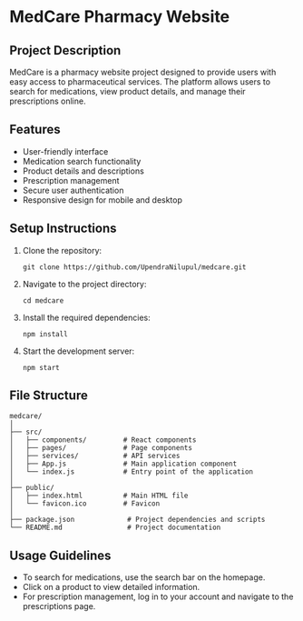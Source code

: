 # MedCare Pharmacy Website

## Project Description
MedCare is a pharmacy website project designed to provide users with easy access to pharmaceutical services. The platform allows users to search for medications, view product details, and manage their prescriptions online.

## Features
- User-friendly interface
- Medication search functionality
- Product details and descriptions
- Prescription management
- Secure user authentication
- Responsive design for mobile and desktop

## Setup Instructions
1. Clone the repository:
   ```
   git clone https://github.com/UpendraNilupul/medcare.git
   ```
2. Navigate to the project directory:
   ```
   cd medcare
   ```
3. Install the required dependencies:
   ```
   npm install
   ```
4. Start the development server:
   ```
   npm start
   ```

## File Structure
```
medcare/
│
├── src/
│   ├── components/         # React components
│   ├── pages/              # Page components
│   ├── services/           # API services
│   ├── App.js              # Main application component
│   └── index.js            # Entry point of the application
│
├── public/
│   ├── index.html          # Main HTML file
│   └── favicon.ico         # Favicon
│
├── package.json             # Project dependencies and scripts
└── README.md                # Project documentation
```

## Usage Guidelines
- To search for medications, use the search bar on the homepage.
- Click on a product to view detailed information.
- For prescription management, log in to your account and navigate to the prescriptions page.
